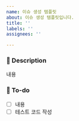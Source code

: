 ```yaml
---
name: 이슈 생성 템플릿
about: 이슈 생성 템플릿입니다.
title: ''
labels: ''
assignees: ''

---
```


### 📌 Description
내용

### 📝 To-do
- [ ] 내용
- [ ] 테스트 코드 작성
